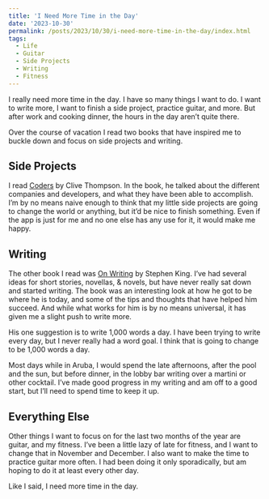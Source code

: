 ```yaml
---
title: 'I Need More Time in the Day'
date: '2023-10-30'
permalink: /posts/2023/10/30/i-need-more-time-in-the-day/index.html
tags:
  - Life
  - Guitar
  - Side Projects
  - Writing
  - Fitness
---
```


I really need more time in the day. I have so many things I want to do. I want to write more, I want to finish a side project, practice guitar, and more. But after work and cooking dinner, the hours in the day aren’t quite there.
<!-- excerpt -->

Over the course of vacation I read two books that have inspired me to buckle down and focus on side projects and writing.

## Side Projects

I read [Coders](https://bookshop.org/p/books/coders-the-making-of-a-new-tribe-and-the-remaking-of-the-world-clive-thompson/12477150?ean=9780735220584) by Clive Thompson. In the book, he talked about the different companies and developers, and what they have been able to accomplish. I’m by no means naive enough to think that my little side projects are going to change the world or anything, but it’d be nice to finish something. Even if the app is just for me and no one else has any use for it, it would make me happy.

## Writing

The other book I read was [On Writing](https://bookshop.org/p/books/on-writing-a-memoir-of-the-craft-stephen-king/14560198) by Stephen King. I’ve had several ideas for short stories, novellas, & novels, but have never really sat down and started writing. The book was an interesting look at how he got to be where he is today, and some of the tips and thoughts that have helped him succeed. And while what works for him is by no means universal, it has given me a slight push to write more.

His one suggestion is to write 1,000 words a day. I have been trying to write every day, but I never really had a word goal. I think that is going to change to be 1,000 words a day.

Most days while in Aruba, I would spend the late afternoons, after the pool and the sun, but before dinner, in the lobby bar writing over a martini or other cocktail. I’ve made good progress in my writing and am off to a good start, but I’ll need to spend time to keep it up.

## Everything Else

Other things I want to focus on for the last two months of the year are guitar, and my fitness. I’ve been a little lazy of late for fitness, and I want to change that in November and December. I also want to make the time to practice guitar more often. I had been doing it only sporadically, but am hoping to do it at least every other day.

Like I said, I need more time in the day.